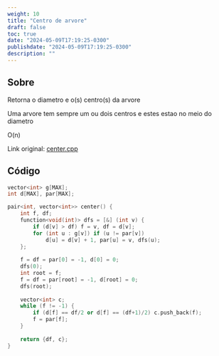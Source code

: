 ```yaml
---
weight: 10
title: "Centro de arvore"
draft: false
toc: true
date: "2024-05-09T17:19:25-0300"
publishdate: "2024-05-09T17:19:25-0300"
description: ""
---
```


## Sobre
 Retorna o diametro e o(s) centro(s) da arvore

 Uma arvore tem sempre um ou dois centros e estes estao no meio do diametro



 O(n)



Link original: [center.cpp](https://github.com/brunomaletta/Biblioteca/tree/master/Codigo/Grafos/center.cpp)

## Código
```cpp
vector<int> g[MAX];
int d[MAX], par[MAX];

pair<int, vector<int>> center() {
	int f, df;
	function<void(int)> dfs = [&] (int v) {
		if (d[v] > df) f = v, df = d[v];
		for (int u : g[v]) if (u != par[v]) 
			d[u] = d[v] + 1, par[u] = v, dfs(u);
	};
 
	f = df = par[0] = -1, d[0] = 0;
	dfs(0);
	int root = f;
	f = df = par[root] = -1, d[root] = 0;
	dfs(root);
 
 	vector<int> c;
	while (f != -1) {
		if (d[f] == df/2 or d[f] == (df+1)/2) c.push_back(f);
		f = par[f];
	}
 
	return {df, c};
}
```
